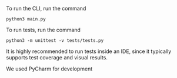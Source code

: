 To run the CLI, run the command 

```
python3 main.py
```

To run tests, run the command

```
python3 -m unittest -v tests/tests.py
```

It is highly recommended to run tests inside an IDE, since it typically supports test coverage and visual results.

We used PyCharm for development